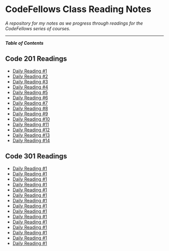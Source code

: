 # CodeFellows Class Reading Notes

*A repository for my notes as we progress through readings for the CodeFellows series of courses.*

---

***Table of Contents***

## Code 201 Readings

- [Daily Reading #1](https://jchinzi.github.io/reading-notes/class-01)
- [Daily Reading #2](https://jchinzi.github.io/reading-notes/class-02)
- [Daily Reading #3](https://jchinzi.github.io/reading-notes/class-03)
- [Daily Reading #4](https://jchinzi.github.io/reading-notes/class-04)
- [Daily Reading #5](https://jchinzi.github.io/reading-notes/class-05)
- [Daily Reading #6](https://jchinzi.github.io/reading-notes/class-06)
- [Daily Reading #7](https://jchinzi.github.io/reading-notes/class-07)
- [Daily Reading #8](https://jchinzi.github.io/reading-notes/class-08)
- [Daily Reading #9](https://jchinzi.github.io/reading-notes/class-09)
- [Daily Reading #10](https://jchinzi.github.io/reading-notes/class-10)
- [Daily Reading #11](https://jchinzi.github.io/reading-notes/class-11)
- [Daily Reading #12](https://jchinzi.github.io/reading-notes/class-12)
- [Daily Reading #13](https://jchinzi.github.io/reading-notes/class-13)
- [Daily Reading #14](https://jchinzi.github.io/reading-notes/class-14)
<!-- - [Daily Reading #15](https://jchinzi.github.io/reading-notes/class-15) -->

## Code 301 Readings

- [Daily Reading #1](https://jchinzi.github.io/reading-notes/class-301)
- [Daily Reading #1](https://jchinzi.github.io/reading-notes/class-302)
- [Daily Reading #1](https://jchinzi.github.io/reading-notes/class-303)
- [Daily Reading #1](https://jchinzi.github.io/reading-notes/class-304)
- [Daily Reading #1](https://jchinzi.github.io/reading-notes/class-305)
- [Daily Reading #1](https://jchinzi.github.io/reading-notes/class-306)
- [Daily Reading #1](https://jchinzi.github.io/reading-notes/class-307)
- [Daily Reading #1](https://jchinzi.github.io/reading-notes/class-308)
- [Daily Reading #1](https://jchinzi.github.io/reading-notes/class-309)
- [Daily Reading #1](https://jchinzi.github.io/reading-notes/class-310)
- [Daily Reading #1](https://jchinzi.github.io/reading-notes/class-311)
- [Daily Reading #1](https://jchinzi.github.io/reading-notes/class-312)
- [Daily Reading #1](https://jchinzi.github.io/reading-notes/class-313)
- [Daily Reading #1](https://jchinzi.github.io/reading-notes/class-314)
- [Daily Reading #1](https://jchinzi.github.io/reading-notes/class-315)

